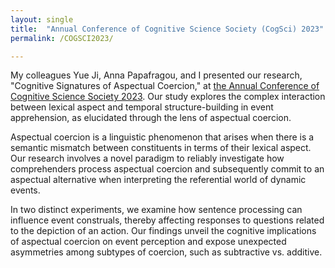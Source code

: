 ```yaml
---
layout: single
title:  "Annual Conference of Cognitive Science Society (CogSci) 2023"
permalink: /COGSCI2023/

---
```


My colleagues Yue Ji, Anna Papafragou, and I presented our research, "Cognitive Signatures of Aspectual Coercion," at [the Annual Conference of Cognitive Science Society 2023](https://cognitivesciencesociety.org/cogsci-2023/). Our study explores the complex interaction between lexical aspect and temporal structure-building in event apprehension, as elucidated through the lens of aspectual coercion.

Aspectual coercion is a linguistic phenomenon that arises when there is a semantic mismatch between constituents in terms of their lexical aspect. Our research involves a novel paradigm to reliably investigate how comprehenders process aspectual coercion and subsequently commit to an aspectual alternative when interpreting the referential world of dynamic events.

In two distinct experiments, we examine how sentence processing can influence event construals, thereby affecting responses to questions related to the depiction of an action. Our findings unveil the cognitive implications of aspectual coercion on event perception and expose unexpected asymmetries among subtypes of coercion, such as subtractive vs. additive.